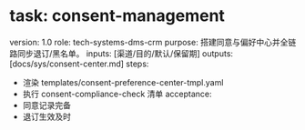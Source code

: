 # task: consent-management

version: 1.0
role: tech-systems-dms-crm
purpose: 搭建同意与偏好中心并全链路同步退订/黑名单。
inputs: [渠道/目的/默认/保留期]
outputs: [docs/sys/consent-center.md]
steps:

- 渲染 templates/consent-preference-center-tmpl.yaml
- 执行 consent-compliance-check 清单
  acceptance:
- 同意记录完备
- 退订生效及时
